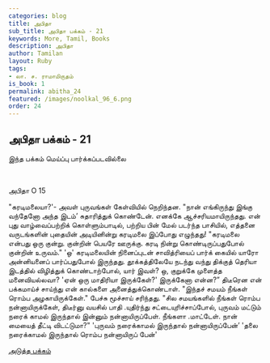 ```yaml
---
categories: blog
title: அபிதா
sub_title: அபிதா பக்கம் - 21
keywords: More, Tamil, Books
description: அபிதா
author: Tamilan
layout: Ruby
tags:
- லா. ச. ராமாமிருதம்
is_book: 1
permalink: abitha_24
featured: /images/noolkal_96_6.png
order: 24
---
```

## அபிதா பக்கம் - 21

இந்த பக்கம் மெய்ப்பு பார்க்கப்படவில்லை

﻿

அபிதா O 15

"கரடிமலையா?'- அவள் புருவங்கள் கேள்வியில் நெறிந்தன. "நான் எங்கிருந்து இங்கு வந்தேனோ அந்த இடம்’ சுதாரித்துக் கொண்டேன். எனக்கே ஆச்சரியமாயிருந்தது. என் புது வாழ்வைப்பற்றிக் கொள்ளும்பாடில், பற்றிய பின் மேல் படர்ந்த பாசியில், எத்தனை வருடங்களின் புதையின் அடியினின்று கரடிமலை இப்போது எழுந்தது! "கரடிமலை என்பது ஒரு குன்று. குன்றின் பெயரே ஊருக்கு. கரடி நின்று கொண்டிருப்பதுபோல் குன்றின் உருவம்." 'ஒ' கரடிமலையின் நினைப்புடன் சாவித்ரியைப் பார்க் கையில் யாரோ அன்னியனைப் பார்ப்பதுபோல் இருந்தது. தூக்கத்திலேயே நடந்து வந்து திக்குத் தெரியா இடத்தில் விழித்துக் கொண்டாற்போல், யார் இவள்? ஒ, குறுக்கே முளைத்த மனைவியல்லவா? 'ஏன் ஒரு மாதிரியா இருக்கேள்?' இருக்கேனா என்ன?” திடீரென என் பக்கமாய்ச் சாய்ந்து என் கால்களை அனைத்துக்கொண்டாள். "இந்தச் சமயம் நீங்கள் ரொம்ப அழகாயிருக்கேள்." பேச்சு மூச்சாய் சரிந்தது. "சில சமயங்களில் நீங்கள் ரொம்ப நன்னாயிருக்கேள், திடீர்னு வயசில் பாதி .யுதிர்ந்து சட்டையுரிச்சாப்போல், புருவம் மட்டும் நரைக் காமல் இருந்தால் இன்னும் நன்னாயிருப்பேள். நீங்களா .மாட்டேள். நான் மையைத் தீட்டி விடட்டுமா?" 'புருவம் நரைக்காமல் இருந்தால் நன்னாயிருப்பேன்’ 'தலை நரைக்காமல் இருந்தால் ரொம்ப நன்னாயிருப் பேன்'

[அடுத்த பக்கம்](abitha_25)